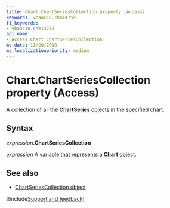 ```yaml
---
title: Chart.ChartSeriesCollection property (Access)
keywords: vbaac10.chm14759
f1_keywords:
- vbaac10.chm14759
api_name:
- Access.Chart.ChartSeriesCollection
ms.date: 11/28/2018
ms.localizationpriority: medium
---
```



# Chart.ChartSeriesCollection property (Access)

A collection of all the **[ChartSeries](Access.ChartSeries.md)** objects in the specified chart.


## Syntax

_expression_.**ChartSeriesCollection**

_expression_ A variable that represents a **[Chart](Access.Chart.md)** object.


## See also

- [ChartSeriesCollection object](Access.ChartSeriesCollection.md)

[!include[Support and feedback](~/includes/feedback-boilerplate.md)]
